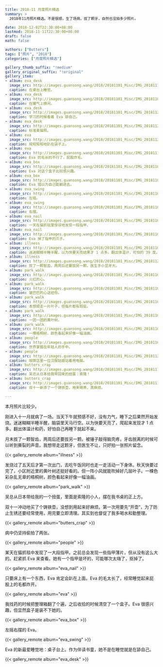 ```yaml
---
title: 2018-11 月度照片精选
summary: >
  2018年11月照片精选。不是很顺，生了场病，拔了颗牙，自然也没拍多少照片。

date: 2018-12-02T22:30:00+08:00
lastmod: 2018-11-11T22:30:00+08:00
draft: false
math: false

authors: ["Butters"]
tags: ["照片", "2018"]
categories: ["月度照片精选"]

gallery_thumb_suffix: "!medium"
gallery_original_suffix: "!original"
gallery_item:
- album: eva_desk
  image_src: http://images.guansong.wang/2018/20181101_Misc/IMG_20181119_002042.jpg
  caption: 在桌台上睡觉。
- album: eva_desk
  image_src: http://images.guansong.wang/2018/20181101_Misc/IMG_20181106_125242.jpg
  caption: 在暖气上撩闲。
- album: eva_desk
  image_src: http://images.guansong.wang/2018/20181101_Misc/IMG_20181120_121048.jpg
  caption: 学习的时候看着 Eva 舔自己。
- album: eva_desk
  image_src: http://images.guansong.wang/2018/20181101_Misc/IMG_20181124_134633.jpg
  caption: 标准美猫照。
- album: eva
  image_src: http://images.guansong.wang/2018/20181101_Misc/IMG_20181120_213411.jpg
  caption: 规规矩矩地趴在袋子上。
- album: eva
  image_src: http://images.guansong.wang/2018/20181101_Misc/IMG_20181118_123721.jpg
  caption: Eva 的毛长的不行了，屁股炸毛。
- album: eva_box
  image_src: http://images.guansong.wang/2018/20181101_Misc/IMG_20181104_132141.jpg
  caption: Eva 对这个盒子比较感兴趣。
- album: eva_box
  image_src: http://images.guansong.wang/2018/20181101_Misc/IMG_20181104_132959.jpg
  caption: Eva 错以为自己能躺进去。
- album: eva_swing
  image_src: http://images.guansong.wang/2018/20181101_Misc/IMG_20181104_153145.jpg
  caption: 左摇。
- album: eva_swing
  image_src: http://images.guansong.wang/2018/20181101_Misc/IMG_20181104_153138.jpg
  caption: 右摆。
- album: eva_nail
  image_src: http://images.guansong.wang/2018/20181101_Misc/IMG_20181101_123643.jpg
  caption: 一天在猫抓毯里惊讶地发现一段指甲。
- album: eva_nail
  image_src: http://images.guansong.wang/2018/20181101_Misc/IMG_20181101_145652.jpg
  caption: Eva 掉了指甲的爪子。
- album: illness
  image_src: http://images.guansong.wang/2018/20181101_Misc/IMG_20181103_011500.jpg
  caption: 迷迷糊糊半睡半醒，以为快要天亮结果才 1 点多。翻出体温计，可怕的 39 度。
- album: illness
  image_src: http://images.guansong.wang/2018/20181101_Misc/IMG_20181123_111727.jpg
  caption: 拔了一颗智齿，两周后还要拔另一颗。医生手小显牙大。
- album: park_walk
  image_src: http://images.guansong.wang/2018/20181101_Misc/IMG_20181106_143359.jpg
  caption: 火红的心。
- album: park_walk
  image_src: http://images.guansong.wang/2018/20181101_Misc/IMG_20181106_143503.jpg
  caption: 皱巴巴的心送给你。
- album: park_walk
  image_src: http://images.guansong.wang/2018/20181101_Misc/IMG_20181106_143543.jpg
  caption: 本想顺走一片叶子，但每片都有瑕疵。
- album: park_walk
  image_src: http://images.guansong.wang/2018/20181101_Misc/IMG_20181106_143858.jpg
  caption: 一团一团的黄叶树。
- album: park_walk
  image_src: http://images.guansong.wang/2018/20181101_Misc/IMG_20181106_144137.jpg
  caption: 一棵梧桐树，颜色看起来好像一幅油画。
- album: people
  image_src: http://images.guansong.wang/2018/20181101_Misc/IMG_20181106_143034.jpg
  caption: 世界掌握在年轻人的手中。
- album: people
  image_src: http://images.guansong.wang/2018/20181101_Misc/IMG_20181122_133847.jpg
  caption: 咖啡店里一位汉服姑娘站着用电脑。
- album: butters_crap
  image_src: http://images.guansong.wang/2018/20181101_Misc/IMG_20181110_203755.jpg
  caption: 吴总从日本给我带回来的扭蛋：索隆！
- album: butters_crap
  image_src: http://images.guansong.wang/2018/20181101_Misc/IMG_20181117_184800.jpg
  caption: 双十一新添了一个铸铁壶，用来喝茶，真麻烦。

---
```


本月照片比较少。

刚进入十一月就病了一场。当天下午就预感不好，没有力气，睡下之后果然开始发烧。迷迷糊糊半睡半醒，脑袋里天马行空。以为快要天亮了，爬起来发现才 1 点多。翻出体温计和药，好怕自己再睡下就起不来。

月末拔了一颗智齿，两周后还要拔另一颗。被锤子敲得脑壳疼，牙齿脱离的时候可以听到撕裂的声音。我想带走这颗牙，但医生不让，只好拍一张照片留念。

{{< gallery_remote album="illness" >}}

发烧过了五天后才第一次出门，去吃午饭同时也走一走活动一下身体。秋天快要过完了，小区附近里的黄叶树还挺好看的。但一阵小风就能吹掉好几层叶子。一棵色彩杂乱无章的梧桐树，颜色看起来好像一幅油画。

{{< gallery_remote album="park_walk" >}}

吴总从日本带给我的一个扭蛋，里面是索隆的小人，摆在我书桌的正上方。

双十一冲动地买了个铸铁壶，没想到用起来好麻烦。第一次用要先“开壶”，为了防止生锈还要经常使用，用完要立即清理。其实到也督促了我多喝水和勤整理。

{{< gallery_remote album="butters_crap" >}}

病中仍坚持偷拍了两张。

{{< gallery_remote album="people" >}}

某天在猫抓毯中发现了一大段指甲。之前总会发现一些指甲薄片，但从没有这么大的。赶紧抓 Eva 来查看。她有一个指甲是坏的，可能哪次太嗨了，抠掉了。

{{< gallery_remote album="eva_nail" >}}

只要床上有一个东西，Eva 肯定会趴在上面。Eva 的毛太长了，经常睡觉起来屁股上的毛都炸开。

{{< gallery_remote album="eva" >}}

我找药的时候把整理箱翻了个遍，之后收拾的时候清空了一个盒子。Eva 很感兴趣，但显然盒子是装不下她的。

{{< gallery_remote album="eva_box" >}}

左摇右摆的 Eva。

{{< gallery_remote album="eva_swing" >}}

Eva 的新最爱睡觉地：桌子台上。作为伴读书童，她不是在睡觉就是在舔自己。

{{< gallery_remote album="eva_desk" >}}